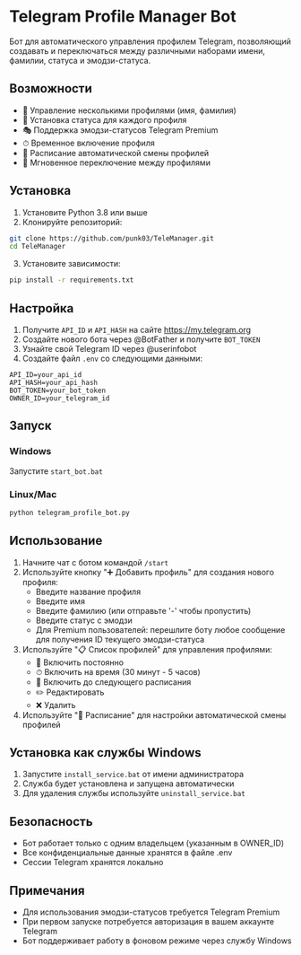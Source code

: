 # Telegram Profile Manager Bot

Бот для автоматического управления профилем Telegram, позволяющий создавать и переключаться между различными наборами имени, фамилии, статуса и эмодзи-статуса.

## Возможности

- 👤 Управление несколькими профилями (имя, фамилия)
- 💭 Установка статуса для каждого профиля
- 🎭 Поддержка эмодзи-статусов Telegram Premium
- ⏱ Временное включение профиля
- 📅 Расписание автоматической смены профилей
- 🔄 Мгновенное переключение между профилями

## Установка

1. Установите Python 3.8 или выше
2. Клонируйте репозиторий:
```bash
git clone https://github.com/punk03/TeleManager.git
cd TeleManager
```
3. Установите зависимости:
```bash
pip install -r requirements.txt
```

## Настройка

1. Получите `API_ID` и `API_HASH` на сайте https://my.telegram.org
2. Создайте нового бота через @BotFather и получите `BOT_TOKEN`
3. Узнайте свой Telegram ID через @userinfobot
4. Создайте файл `.env` со следующими данными:
```
API_ID=your_api_id
API_HASH=your_api_hash
BOT_TOKEN=your_bot_token
OWNER_ID=your_telegram_id
```

## Запуск

### Windows
Запустите `start_bot.bat`

### Linux/Mac
```bash
python telegram_profile_bot.py
```

## Использование

1. Начните чат с ботом командой `/start`
2. Используйте кнопку "➕ Добавить профиль" для создания нового профиля:
   - Введите название профиля
   - Введите имя
   - Введите фамилию (или отправьте '-' чтобы пропустить)
   - Введите статус с эмодзи
   - Для Premium пользователей: перешлите боту любое сообщение для получения ID текущего эмодзи-статуса
3. Используйте "📋 Список профилей" для управления профилями:
   - 🔄 Включить постоянно
   - ⏱ Включить на время (30 минут - 5 часов)
   - 📅 Включить до следующего расписания
   - ✏️ Редактировать
   - ❌ Удалить
4. Используйте "📅 Расписание" для настройки автоматической смены профилей

## Установка как службы Windows

1. Запустите `install_service.bat` от имени администратора
2. Служба будет установлена и запущена автоматически
3. Для удаления службы используйте `uninstall_service.bat`

## Безопасность

- Бот работает только с одним владельцем (указанным в OWNER_ID)
- Все конфиденциальные данные хранятся в файле .env
- Сессии Telegram хранятся локально

## Примечания

- Для использования эмодзи-статусов требуется Telegram Premium
- При первом запуске потребуется авторизация в вашем аккаунте Telegram
- Бот поддерживает работу в фоновом режиме через службу Windows 